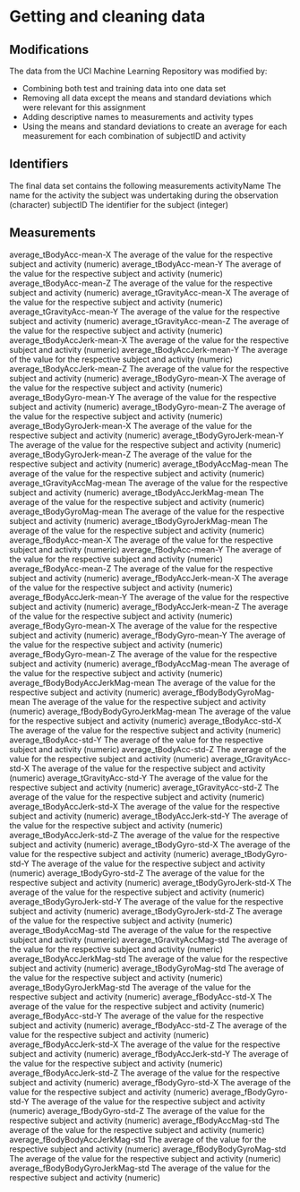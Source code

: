 # Getting and cleaning data

## Modifications
The data from the UCI Machine Learning Repository was modified by:
- Combining both test and training data into one data set
- Removing all data except the means and standard deviations which were relevant for this assignment
- Adding descriptive names to measurements and activity types
- Using the means and standard deviations to create an average for each measurement for each combination of subjectID and activity


## Identifiers
The final data set contains the following measurements
activityName The name for the activity the subject was undertaking during the observation (character)
subjectID The identifier for the subject (integer)

## Measurements
average_tBodyAcc-mean-X The average of the value for the respective subject and activity (numeric)
average_tBodyAcc-mean-Y The average of the value for the respective subject and activity (numeric)
average_tBodyAcc-mean-Z The average of the value for the respective subject and activity (numeric)
average_tGravityAcc-mean-X The average of the value for the respective subject and activity (numeric)
average_tGravityAcc-mean-Y The average of the value for the respective subject and activity (numeric)
average_tGravityAcc-mean-Z The average of the value for the respective subject and activity (numeric)
average_tBodyAccJerk-mean-X The average of the value for the respective subject and activity (numeric)
average_tBodyAccJerk-mean-Y The average of the value for the respective subject and activity (numeric)
average_tBodyAccJerk-mean-Z The average of the value for the respective subject and activity (numeric)
average_tBodyGyro-mean-X The average of the value for the respective subject and activity (numeric)
average_tBodyGyro-mean-Y The average of the value for the respective subject and activity (numeric)
average_tBodyGyro-mean-Z The average of the value for the respective subject and activity (numeric)
average_tBodyGyroJerk-mean-X The average of the value for the respective subject and activity (numeric)
average_tBodyGyroJerk-mean-Y The average of the value for the respective subject and activity (numeric)
average_tBodyGyroJerk-mean-Z The average of the value for the respective subject and activity (numeric)
average_tBodyAccMag-mean The average of the value for the respective subject and activity (numeric)
average_tGravityAccMag-mean The average of the value for the respective subject and activity (numeric)
average_tBodyAccJerkMag-mean The average of the value for the respective subject and activity (numeric)
average_tBodyGyroMag-mean The average of the value for the respective subject and activity (numeric)
average_tBodyGyroJerkMag-mean The average of the value for the respective subject and activity (numeric)
average_fBodyAcc-mean-X The average of the value for the respective subject and activity (numeric)
average_fBodyAcc-mean-Y The average of the value for the respective subject and activity (numeric)
average_fBodyAcc-mean-Z The average of the value for the respective subject and activity (numeric)
average_fBodyAccJerk-mean-X The average of the value for the respective subject and activity (numeric)
average_fBodyAccJerk-mean-Y The average of the value for the respective subject and activity (numeric)
average_fBodyAccJerk-mean-Z The average of the value for the respective subject and activity (numeric)
average_fBodyGyro-mean-X The average of the value for the respective subject and activity (numeric)
average_fBodyGyro-mean-Y The average of the value for the respective subject and activity (numeric)
average_fBodyGyro-mean-Z The average of the value for the respective subject and activity (numeric)
average_fBodyAccMag-mean The average of the value for the respective subject and activity (numeric)
average_fBodyBodyAccJerkMag-mean The average of the value for the respective subject and activity (numeric)
average_fBodyBodyGyroMag-mean The average of the value for the respective subject and activity (numeric)
average_fBodyBodyGyroJerkMag-mean The average of the value for the respective subject and activity (numeric)
average_tBodyAcc-std-X The average of the value for the respective subject and activity (numeric)
average_tBodyAcc-std-Y The average of the value for the respective subject and activity (numeric)
average_tBodyAcc-std-Z The average of the value for the respective subject and activity (numeric)
average_tGravityAcc-std-X The average of the value for the respective subject and activity (numeric)
average_tGravityAcc-std-Y The average of the value for the respective subject and activity (numeric)
average_tGravityAcc-std-Z The average of the value for the respective subject and activity (numeric)
average_tBodyAccJerk-std-X The average of the value for the respective subject and activity (numeric)
average_tBodyAccJerk-std-Y The average of the value for the respective subject and activity (numeric)
average_tBodyAccJerk-std-Z The average of the value for the respective subject and activity (numeric)
average_tBodyGyro-std-X The average of the value for the respective subject and activity (numeric)
average_tBodyGyro-std-Y The average of the value for the respective subject and activity (numeric)
average_tBodyGyro-std-Z The average of the value for the respective subject and activity (numeric)
average_tBodyGyroJerk-std-X The average of the value for the respective subject and activity (numeric)
average_tBodyGyroJerk-std-Y The average of the value for the respective subject and activity (numeric)
average_tBodyGyroJerk-std-Z The average of the value for the respective subject and activity (numeric)
average_tBodyAccMag-std The average of the value for the respective subject and activity (numeric)
average_tGravityAccMag-std The average of the value for the respective subject and activity (numeric)
average_tBodyAccJerkMag-std The average of the value for the respective subject and activity (numeric)
average_tBodyGyroMag-std The average of the value for the respective subject and activity (numeric)
average_tBodyGyroJerkMag-std The average of the value for the respective subject and activity (numeric)
average_fBodyAcc-std-X The average of the value for the respective subject and activity (numeric)
average_fBodyAcc-std-Y The average of the value for the respective subject and activity (numeric)
average_fBodyAcc-std-Z The average of the value for the respective subject and activity (numeric)
average_fBodyAccJerk-std-X The average of the value for the respective subject and activity (numeric)
average_fBodyAccJerk-std-Y The average of the value for the respective subject and activity (numeric)
average_fBodyAccJerk-std-Z The average of the value for the respective subject and activity (numeric)
average_fBodyGyro-std-X The average of the value for the respective subject and activity (numeric)
average_fBodyGyro-std-Y The average of the value for the respective subject and activity (numeric)
average_fBodyGyro-std-Z The average of the value for the respective subject and activity (numeric)
average_fBodyAccMag-std The average of the value for the respective subject and activity (numeric)
average_fBodyBodyAccJerkMag-std The average of the value for the respective subject and activity (numeric)
average_fBodyBodyGyroMag-std The average of the value for the respective subject and activity (numeric)
average_fBodyBodyGyroJerkMag-std The average of the value for the respective subject and activity (numeric)